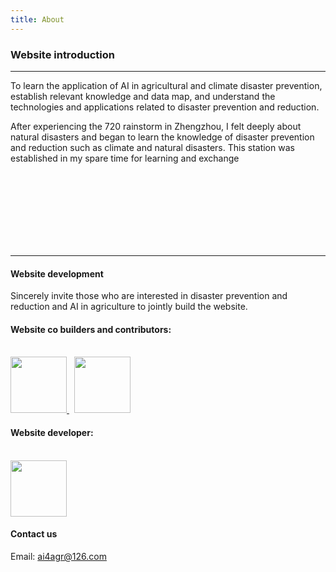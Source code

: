 ```yaml
---
title: About
---
```


### Website introduction

***

To learn the application of AI in agricultural and climate disaster prevention, establish relevant knowledge and data map, and understand the technologies and applications related to disaster prevention and reduction.

After experiencing the 720 rainstorm in Zhengzhou, I felt deeply about natural disasters and began to learn the knowledge of disaster prevention and reduction such as climate and natural disasters. This station was established in my spare time for learning and exchange

<br/>
<br/>
<br/>
<br/>
<br/>
<br/>
<br/>

***

#### Website development

Sincerely invite those who are interested in disaster prevention and reduction and AI in agriculture to jointly build the website.

#### Website co builders and contributors:
<br/>
<a href="https://github.com/jerryzhaozs" target="-blank" title="源码家园">
    <img src="https://avatars.githubusercontent.com/u/51824881?v=4" width="90px">
</a>
&nbsp;
<a href="https://github.com/oar-fish" target="-blank" title="源码家园">
    <img src="https://avatars.githubusercontent.com/u/99232709?v=4" width="90px">
</a>


#### Website developer:
<br/>
<a href="https://github.com/jerryzhaozs" target="-blank" title="源码家园">
    <img src="https://avatars.githubusercontent.com/u/51824881?v=4" width="90px">
</a>

#### Contact us

Email: ai4agr@126.com


<Vssue/>